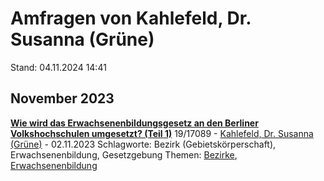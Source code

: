 # Amfragen von Kahlefeld, Dr. Susanna (Grüne)

Stand: 04.11.2024 14:41

## November 2023
**[Wie wird das Erwachsenenbildungsgesetz an den Berliner Volkshochschulen umgesetzt? (Teil 1)](https://pardok.parlament-berlin.de/starweb/adis/citat/VT/19/SchrAnfr/S19-17089.pdf)**
19/17089 - [Kahlefeld, Dr. Susanna (Grüne)](autor_kahlefeld_dr_susanna_gruene.md) - 02.11.2023
Schlagworte: Bezirk (Gebietskörperschaft), Erwachsenenbildung, Gesetzgebung
Themen: [Bezirke](thema_bezirke.md), [Erwachsenenbildung](thema_erwachsenenbildung.md)

